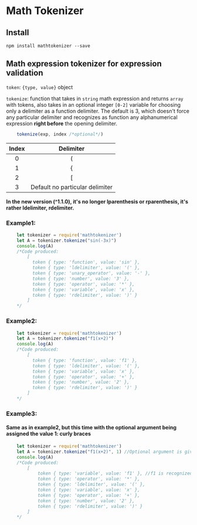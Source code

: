 # Math Tokenizer

## Install

	npm install mathtokenizer --save

## Math expression tokenizer for expression validation

`token`: `{type, value}` object  

`tokenize`: function that takes in `string` math expression and returns `array` with tokens, also takes in an optional integer `[0-2]` variable for choosing only a delimiter as a function delimiter. The default is 3, which doesn't force any particular delimiter and recognizes as function any alphanumerical expression **right before** the opening delimiter.  

```js
	tokenize(exp, index /*optional*/) 
```

| 	Index 	| 			  Delimiter 			|
| 	:---:	| 				:---:				|
| 	0		| 				  (					|
| 	1		|				  {					|
|	2		|				  [					|
|	3		|	Default	no particular delimiter |


**In the new version (^1.1.0), it's no longer lparenthesis or rparenthesis, it's rather ldelimiter, rdelimiter.**

### Example1:
```js
	let tokenizer = require('mathtokenizer')
	let A = tokenizer.tokenize("sin(-3x)")
	console.log(A)
	/*Code produced:
		[
		  token { type: 'function', value: 'sin' },
		  token { type: 'ldelimiter', value: '(' },
		  token { type: 'unary_operator', value: '-' },
		  token { type: 'number', value: '3' },
		  token { type: 'operator', value: '*' },
		  token { type: 'variable', value: 'x' },
		  token { type: 'rdelimiter', value: ')' }
		]
	*/
```

### Example2:
```js
	let tokenizer = require('mathtokenizer')
	let A = tokenizer.tokenize("f1(x+2)")
	console.log(A)
	/*Code produced:
		[
		  token { type: 'function', value: 'f1' },
		  token { type: 'ldelimiter', value: '(' },
		  token { type: 'variable', value: 'x' },
		  token { type: 'operator', value: '+' },
		  token { type: 'number', value: '2' },
		  token { type: 'rdelimiter', value: ')' }
		]
	*/
```

### Example3:

#### Same as in example2, but this time with the optional argument being assigned the value 1: curly braces
```js
	let tokenizer = require('mathtokenizer')
	let A = tokenizer.tokenize("f1(x+2)", 1) //Optional argument is given 1
	console.log(A)
	/*Code produced:
		[
			token { type: 'variable', value: 'f1' }, //f1 is recognized as a variable this time because it's followed by a parenthesis and not a curly brace
			token { type: 'operator', value: '*' },
			token { type: 'ldelimiter', value: '(' },
			token { type: 'variable', value: 'x' },
			token { type: 'operator', value: '+' },
			token { type: 'number', value: '2' },
			token { type: 'rdelimiter', value: ')' }
		]
	*/
```